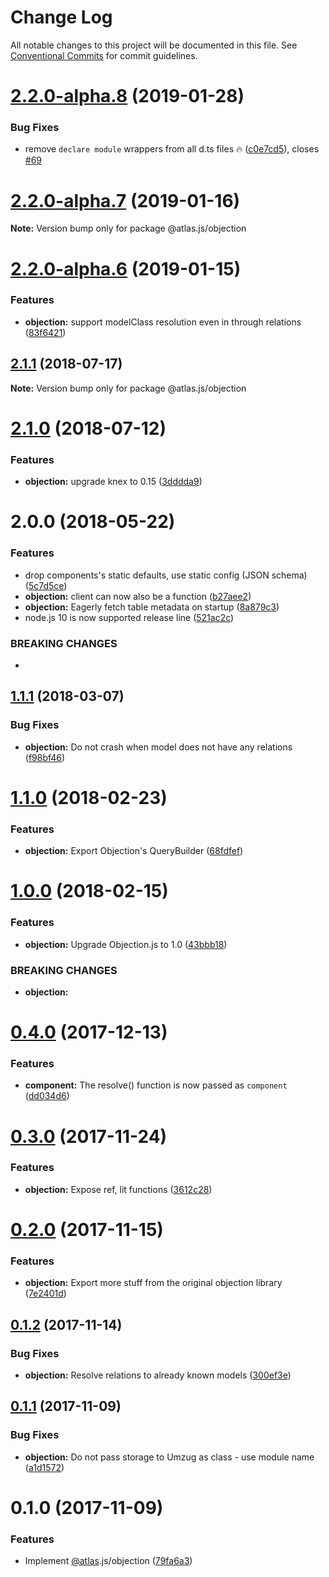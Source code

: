 # Change Log

All notable changes to this project will be documented in this file.
See [Conventional Commits](https://conventionalcommits.org) for commit guidelines.

# [2.2.0-alpha.8](https://github.com/strvcom/atlas.js/compare/@atlas.js/objection@2.2.0-alpha.7...@atlas.js/objection@2.2.0-alpha.8) (2019-01-28)


### Bug Fixes

* remove `declare module` wrappers from all d.ts files 🔥 ([c0e7cd5](https://github.com/strvcom/atlas.js/commit/c0e7cd5)), closes [#69](https://github.com/strvcom/atlas.js/issues/69)





# [2.2.0-alpha.7](https://github.com/strvcom/atlas.js/compare/@atlas.js/objection@2.2.0-alpha.6...@atlas.js/objection@2.2.0-alpha.7) (2019-01-16)

**Note:** Version bump only for package @atlas.js/objection





# [2.2.0-alpha.6](https://github.com/strvcom/atlas.js/compare/@atlas.js/objection@2.2.0-alpha.5...@atlas.js/objection@2.2.0-alpha.6) (2019-01-15)


### Features

* **objection:** support modelClass resolution even in through relations ([83f6421](https://github.com/strvcom/atlas.js/commit/83f6421))





<a name="2.1.1"></a>
## [2.1.1](https://github.com/strvcom/atlas.js/compare/@atlas.js/objection@2.1.0...@atlas.js/objection@2.1.1) (2018-07-17)




**Note:** Version bump only for package @atlas.js/objection

<a name="2.1.0"></a>
# [2.1.0](https://github.com/strvcom/atlas.js/compare/@atlas.js/objection@2.0.0...@atlas.js/objection@2.1.0) (2018-07-12)


### Features

* **objection:** upgrade knex to 0.15 ([3dddda9](https://github.com/strvcom/atlas.js/commit/3dddda9))




<a name="2.0.0"></a>
# 2.0.0 (2018-05-22)


### Features

* drop components's static defaults, use static config (JSON schema) ([5c7d5ce](https://github.com/strvcom/atlas.js/commit/5c7d5ce))
* **objection:** client can now also be a function ([b27aee2](https://github.com/strvcom/atlas.js/commit/b27aee2))
* **objection:** Eagerly fetch table metadata on startup ([8a879c3](https://github.com/strvcom/atlas.js/commit/8a879c3))
* node.js 10 is now supported release line ([521ac2c](https://github.com/strvcom/atlas.js/commit/521ac2c))


### BREAKING CHANGES

* 




<a name="1.1.1"></a>
## [1.1.1](https://github.com/strvcom/atlas.js/compare/@atlas.js/objection@1.1.0...@atlas.js/objection@1.1.1) (2018-03-07)


### Bug Fixes

* **objection:** Do not crash when model does not have any relations ([f98bf46](https://github.com/strvcom/atlas.js/commit/f98bf46))




<a name="1.1.0"></a>
# [1.1.0](https://github.com/strvcom/atlas.js/compare/@atlas.js/objection@1.0.0...@atlas.js/objection@1.1.0) (2018-02-23)


### Features

* **objection:** Export Objection's QueryBuilder ([68fdfef](https://github.com/strvcom/atlas.js/commit/68fdfef))




<a name="1.0.0"></a>
# [1.0.0](https://github.com/strvcom/atlas.js/compare/@atlas.js/objection@0.4.0...@atlas.js/objection@1.0.0) (2018-02-15)


### Features

* **objection:** Upgrade Objection.js to 1.0 ([43bbb18](https://github.com/strvcom/atlas.js/commit/43bbb18))


### BREAKING CHANGES

* **objection:** 




<a name="0.4.0"></a>
# [0.4.0](https://github.com/strvcom/atlas.js/compare/@atlas.js/objection@0.3.1...@atlas.js/objection@0.4.0) (2017-12-13)


### Features

* **component:** The resolve() function is now passed as `component` ([dd034d6](https://github.com/strvcom/atlas.js/commit/dd034d6))




<a name="0.3.0"></a>
# [0.3.0](https://github.com/strvcom/atlas.js/compare/@atlas.js/objection@0.2.0...@atlas.js/objection@0.3.0) (2017-11-24)


### Features

* **objection:** Expose ref, lit functions ([3612c28](https://github.com/strvcom/atlas.js/commit/3612c28))




<a name="0.2.0"></a>
# [0.2.0](https://github.com/strvcom/atlas.js/compare/@atlas.js/objection@0.1.2...@atlas.js/objection@0.2.0) (2017-11-15)


### Features

* **objection:** Export more stuff from the original objection library ([7e2401d](https://github.com/strvcom/atlas.js/commit/7e2401d))




<a name="0.1.2"></a>
## [0.1.2](https://github.com/strvcom/atlas.js/compare/@atlas.js/objection@0.1.1...@atlas.js/objection@0.1.2) (2017-11-14)


### Bug Fixes

* **objection:** Resolve relations to already known models ([300ef3e](https://github.com/strvcom/atlas.js/commit/300ef3e))




<a name="0.1.1"></a>
## [0.1.1](https://github.com/strvcom/atlas.js/compare/@atlas.js/objection@0.1.0...@atlas.js/objection@0.1.1) (2017-11-09)


### Bug Fixes

* **objection:** Do not pass storage to Umzug as class - use module name ([a1d1572](https://github.com/strvcom/atlas.js/commit/a1d1572))




<a name="0.1.0"></a>
# 0.1.0 (2017-11-09)


### Features

* Implement [@atlas](https://github.com/atlas).js/objection ([79fa6a3](https://github.com/strvcom/atlas.js/commit/79fa6a3))

